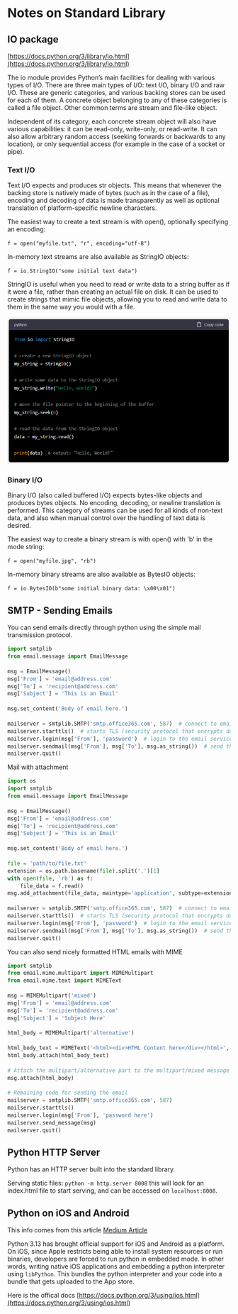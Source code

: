# Notes on Standard Library

## IO package

[https://docs.python.org/3/library/io.html](https://docs.python.org/3/library/io.html)

The io module provides Python’s main facilities for dealing with various types of I/O. 
There are three main types of I/O: text I/O, binary I/O and raw I/O. 
These are generic categories, and various backing stores can be used for each of them. 
A concrete object belonging to any of these categories is called a file object. 
Other common terms are stream and file-like object.

Independent of its category, each concrete stream object will also have various 
capabilities: it can be read-only, write-only, or read-write. It can also allow 
arbitrary random access (seeking forwards or backwards to any location), or 
only sequential access (for example in the case of a socket or pipe).

### Text I/O

Text I/O expects and produces str objects. This means that whenever the backing store 
is natively made of bytes (such as in the case of a file), encoding and decoding of 
data is made transparently as well as optional translation of platform-specific newline characters.

The easiest way to create a text stream is with open(), optionally specifying an encoding:

``f = open("myfile.txt", "r", encoding="utf-8")``

In-memory text streams are also available as StringIO objects:

``f = io.StringIO("some initial text data")``

StringIO is useful when you need to read or write data to a string buffer as 
if it were a file, rather than creating an actual file on disk. It can be 
used to create strings that mimic file objects, allowing you to read and 
write data to them in the same way you would with a file.

![bytesio.png](../images/bytesio.png)

### Binary I/O

Binary I/O (also called buffered I/O) expects bytes-like objects and produces bytes objects. 
No encoding, decoding, or newline translation is performed. This category of streams can 
be used for all kinds of non-text data, and also when manual control over 
the handling of text data is desired.

The easiest way to create a binary stream is with open() with 'b' in the mode string:

``f = open("myfile.jpg", "rb")``

In-memory binary streams are also available as BytesIO objects:

``f = io.BytesIO(b"some initial binary data: \x00\x01")``


## SMTP - Sending Emails

You can send emails directly through python using the simple mail transmission protocol.

```py
import smtplib
from email.message import EmailMessage

msg = EmailMessage()
msg['From'] = 'email@address.com'
msg['To'] = 'recipient@address.com'
msg['Subject'] = 'This is an Email'

msg.set_content('Body of email here.')

mailserver = smtplib.SMTP('smtp.office365.com', 587)  # connect to email service
mailserver.starttls()  # starts TLS (security protocol that encrypts data sent over the internet
mailserver.login(msg['From'], 'password')  # login to the email service account
mailserver.sendmail(msg['From'], msg['To'], msg.as_string())  # send the email
mailserver.quit()
```

Mail with attachment

```py
import os
import smtplib
from email.message import EmailMessage

msg = EmailMessage()
msg['From'] = 'email@address.com'
msg['To'] = 'recipient@address.com'
msg['Subject'] = 'This is an Email'

msg.set_content('Body of email here.')

file = 'path/to/file.txt'
extension = os.path.basename(file).split('.')[1]
with open(file, 'rb') as f:
    file_data = f.read()
msg.add_attachment(file_data, maintype='application', subtype=extension, filename=os.path.basename(file))

mailserver = smtplib.SMTP('smtp.office365.com', 587)  # connect to email service
mailserver.starttls()  # starts TLS (security protocol that encrypts data sent over the internet
mailserver.login(msg['From'], 'password')  # login to the email service account
mailserver.sendmail(msg['From'], msg['To'], msg.as_string())  # send the email
mailserver.quit()
```

You can also send nicely formatted HTML emails with MIME

```py
import smtplib
from email.mime.multipart import MIMEMultipart
from email.mime.text import MIMEText

msg = MIMEMultipart('mixed')
msg['From'] = 'email@address.com'
msg['To'] = 'recipient@address.com'
msg['Subject'] = 'Subject Here'

html_body = MIMEMultipart('alternative')

html_body_text = MIMEText('<html><div>HTML Content here</div></html>', 'html')
html_body.attach(html_body_text)

# Attach the multipart/alternative part to the multipart/mixed message
msg.attach(html_body)

# Remaining code for sending the email
mailserver = smtplib.SMTP('smtp.office365.com', 587)
mailserver.starttls()
mailserver.login(msg['From'], 'password here')
mailserver.send_message(msg)
mailserver.quit()
```

## Python HTTP Server

Python has an HTTP server built into the standard library.

Serving static files: ``python -m http.server 8008`` this will look for an index.html
file to start serving, and can be accessed on ``localhost:8008``.


## Python on iOS and Android

This info comes from this article [Medium Article](https://medium.com/@pouyahallaj/python-for-ios-a-new-era-with-python-3-13-cb19460f5c75)

Python 3.13 has brought official support for iOS and Android as a platform. 
On iOS, since Apple restricts being able to install system resources or run binaries, 
developers are forced to run python in embedded mode. In other words, writing native iOS
applications and embedding a python interpreter using ``libPython``. This bundles the python
interpreter and your code into a bundle that gets uploaded to the App store.

Here is the offical docs [https://docs.python.org/3/using/ios.html](https://docs.python.org/3/using/ios.html)


